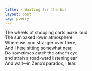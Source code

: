 ```yaml
---
title: ✍️ Waiting for the bus
layout: post
tag: poetry
---
```


The wheels of shopping carts make loud  
The sun baked lower atmosphere  
Where we: you stranger over there,  
And I here sitting somewhat near,  
Do sometimes catch the other’s eye  
and strain a road-ward listening ear  
And wait—in Zeno’s paradox, I fear.  